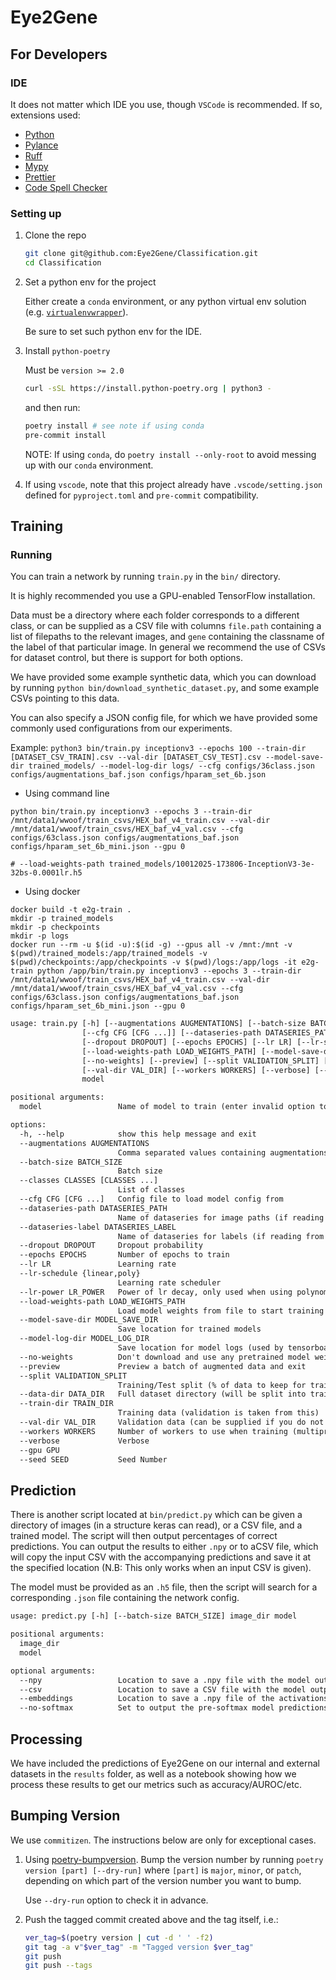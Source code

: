 # Eye2Gene

## For Developers

### IDE

It does not matter which IDE you use, though `VSCode` is recommended.
If so, extensions used:

- [Python](https://marketplace.visualstudio.com/items?itemName=ms-python.python)
- [Pylance](https://marketplace.visualstudio.com/items?itemName=ms-python.vscode-pylance)
- [Ruff](https://marketplace.visualstudio.com/items?itemName=charliermarsh.ruff)
- [Mypy](https://marketplace.visualstudio.com/items?itemName=ms-python.mypy-type-checker)
- [Prettier](https://marketplace.visualstudio.com/items?itemName=esbenp.prettier-vscode)
- [Code Spell Checker](https://marketplace.visualstudio.com/items?itemName=streetsidesoftware.code-spell-checker)

### Setting up

1. Clone the repo

   ```bash
   git clone git@github.com:Eye2Gene/Classification.git
   cd Classification
   ```

2. Set a python env for the project

   Either create a `conda` environment, or any python virtual env solution (e.g. [`virtualenvwrapper`](https://virtualenvwrapper.readthedocs.io/en/latest/)).

   Be sure to set such python env for the IDE.

3. Install `python-poetry`

   Must be `version >= 2.0`

   ```bash
   curl -sSL https://install.python-poetry.org | python3 -
   ```

   and then run:

   ```bash
   poetry install # see note if using conda
   pre-commit install
   ```

   NOTE: If using `conda`, do `poetry install --only-root` to avoid messing up with our `conda` environment.

4. If using `vscode`, note that this project already have `.vscode/setting.json` defined for `pyproject.toml` and `pre-commit` compatibility.

## Training

### Running

You can train a network by running `train.py` in the `bin/` directory.

It is highly recommended you use a GPU-enabled TensorFlow installation.

Data must be a directory where each folder corresponds to a different class, or can be supplied as a CSV file with columns `file.path` containing a list of filepaths to the relevant images, and `gene` containing the classname of the label of that particular image. In general we recommend the use of CSVs for dataset control, but there is support for both options.

We have provided some example synthetic data, which you can download by running `python bin/download_synthetic_dataset.py`, and some example CSVs pointing to this data.

You can also specify a JSON config file, for which we have provided some commonly used configurations from our experiments.

Example:
`python3 bin/train.py inceptionv3 --epochs 100 --train-dir [DATASET_CSV_TRAIN].csv --val-dir [DATASET_CSV_TEST].csv --model-save-dir trained_models/ --model-log-dir logs/ --cfg configs/36class.json configs/augmentations_baf.json configs/hparam_set_6b.json`

- Using command line

```shell
python bin/train.py inceptionv3 --epochs 3 --train-dir /mnt/data1/wwoof/train_csvs/HEX_baf_v4_train.csv --val-dir /mnt/data1/wwoof/train_csvs/HEX_baf_v4_val.csv --cfg configs/63class.json configs/augmentations_baf.json configs/hparam_set_6b_mini.json --gpu 0

# --load-weights-path trained_models/10012025-173806-InceptionV3-3e-32bs-0.0001lr.h5
```

- Using docker

```shell
docker build -t e2g-train .
mkdir -p trained_models
mkdir -p checkpoints
mkdir -p logs
docker run --rm -u $(id -u):$(id -g) --gpus all -v /mnt:/mnt -v $(pwd)/trained_models:/app/trained_models -v $(pwd)/checkpoints:/app/checkpoints -v $(pwd)/logs:/app/logs -it e2g-train python /app/bin/train.py inceptionv3 --epochs 3 --train-dir /mnt/data1/wwoof/train_csvs/HEX_baf_v4_train.csv --val-dir /mnt/data1/wwoof/train_csvs/HEX_baf_v4_val.csv --cfg configs/63class.json configs/augmentations_baf.json configs/hparam_set_6b_mini.json --gpu 0
```

```txt
usage: train.py [-h] [--augmentations AUGMENTATIONS] [--batch-size BATCH_SIZE] [--classes CLASSES [CLASSES ...]]
                [--cfg CFG [CFG ...]] [--dataseries-path DATASERIES_PATH] [--dataseries-label DATASERIES_LABEL]
                [--dropout DROPOUT] [--epochs EPOCHS] [--lr LR] [--lr-schedule {linear,poly}] [--lr-power LR_POWER]
                [--load-weights-path LOAD_WEIGHTS_PATH] [--model-save-dir MODEL_SAVE_DIR] [--model-log-dir MODEL_LOG_DIR]
                [--no-weights] [--preview] [--split VALIDATION_SPLIT] [--data-dir DATA_DIR] [--train-dir TRAIN_DIR]
                [--val-dir VAL_DIR] [--workers WORKERS] [--verbose] [--gpu GPU] [--seed SEED]
                model

positional arguments:
  model                 Name of model to train (enter invalid option to list)

options:
  -h, --help            show this help message and exit
  --augmentations AUGMENTATIONS
                        Comma separated values containing augmentations e.g horizontal_flip=True,zoom=0.3
  --batch-size BATCH_SIZE
                        Batch size
  --classes CLASSES [CLASSES ...]
                        List of classes
  --cfg CFG [CFG ...]   Config file to load model config from
  --dataseries-path DATASERIES_PATH
                        Name of dataseries for image paths (if reading from csv)
  --dataseries-label DATASERIES_LABEL
                        Name of dataseries for labels (if reading from csv)
  --dropout DROPOUT     Dropout probability
  --epochs EPOCHS       Number of epochs to train
  --lr LR               Learning rate
  --lr-schedule {linear,poly}
                        Learning rate scheduler
  --lr-power LR_POWER   Power of lr decay, only used when using polynomial learning rate scheduler
  --load-weights-path LOAD_WEIGHTS_PATH
                        Load model weights from file to start training from
  --model-save-dir MODEL_SAVE_DIR
                        Save location for trained models
  --model-log-dir MODEL_LOG_DIR
                        Save location for model logs (used by tensorboard)
  --no-weights          Don't download and use any pretrained model weights, random init
  --preview             Preview a batch of augmented data and exit
  --split VALIDATION_SPLIT
                        Training/Test split (% of data to keep for training, will be halved for validation and testing)
  --data-dir DATA_DIR   Full dataset directory (will be split into train/val/test)
  --train-dir TRAIN_DIR
                        Training data (validation is taken from this)
  --val-dir VAL_DIR     Validation data (can be supplied if you do not want it taken from training data
  --workers WORKERS     Number of workers to use when training (multiprocessing)
  --verbose             Verbose
  --gpu GPU
  --seed SEED           Seed Number
```

## Prediction

There is another script located at `bin/predict.py` which can be given a directory of images (in a structure keras can read), or a CSV file, and a trained model. The script will then output percentages of correct predictions. You can output the results to either `.npy` or to aCSV file, which will copy the input CSV with the accompanying predictions and save it at the specified location (N.B: This only works when an input CSV is given).

The model must be provided as an `.h5` file, then the script will search for a corresponding `.json` file containing the network config.

```txt
usage: predict.py [-h] [--batch-size BATCH_SIZE] image_dir model

positional arguments:
  image_dir
  model

optional arguments:
  --npy                 Location to save a .npy file with the model outputs
  --csv                 Location to save a CSV file with the model outputs
  --embeddings          Location to save a .npy file of the activations of the penultimate model layer
  --no-softmax          Set to output the pre-softmax model predictions instead
```

## Processing

We have included the predictions of Eye2Gene on our internal and external datasets in the `results` folder, as well as a notebook showing how we process these results to get our metrics such as accuracy/AUROC/etc.

## Bumping Version

We use `commitizen`. The instructions below are only for exceptional cases.

1. Using [poetry-bumpversion](https://github.com/monim67/poetry-bumpversion). Bump the version number by running `poetry version [part] [--dry-run]` where `[part]` is `major`, `minor`, or `patch`, depending on which part of the version number you want to bump.

   Use `--dry-run` option to check it in advance.

1. Push the tagged commit created above and the tag itself, i.e.:

   ```bash
   ver_tag=$(poetry version | cut -d ' ' -f2)
   git tag -a v"$ver_tag" -m "Tagged version $ver_tag"
   git push
   git push --tags
   ```
